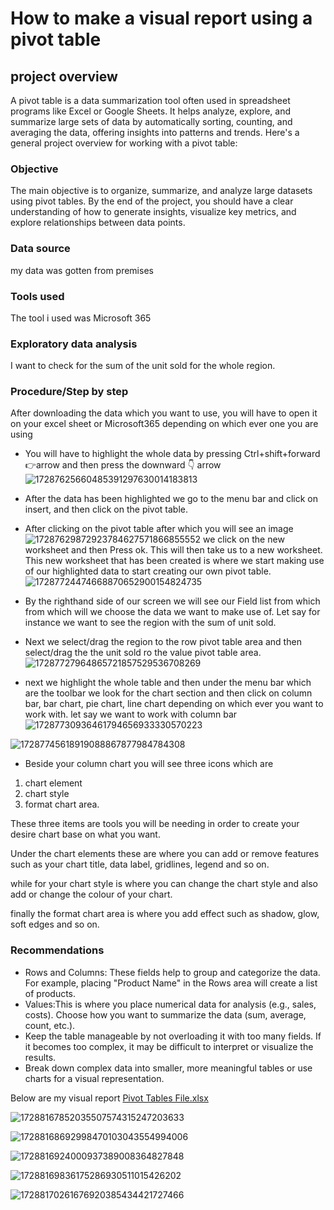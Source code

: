 # How to make a visual report using a pivot table 

## project overview
A pivot table is a data summarization tool often used in spreadsheet programs like Excel or Google Sheets. It helps analyze, explore, and summarize large sets of data by automatically sorting, counting, and averaging the data, offering insights into patterns and trends. Here's a general project overview for working with a pivot table:

### Objective 
The main objective is to organize, summarize, and analyze large datasets using pivot tables. By the end of the project, you should have a clear understanding of how to generate insights, visualize key metrics, and explore relationships between data points.

### Data source
my data was gotten from premises
### Tools used
The tool i used was Microsoft 365
### Exploratory data analysis 
I want to check for the sum of the unit sold for the whole region.

### Procedure/Step by step
After downloading the  data which you want to use, you will have to open it on your excel sheet or Microsoft365 depending on which ever one you are using 
- You will have to highlight the whole data by pressing Ctrl+shift+forward 👉arrow and then press the downward 👇 arrow
![17287625660485391297630014183813](https://github.com/user-attachments/assets/e14242e4-084d-4600-82a0-c0f5d498c076)

- After the data has been highlighted we go to the menu bar and click on insert, and then click on the pivot table.
- After clicking on the pivot table after which you will see an image
  ![17287629872923784627571866855552](https://github.com/user-attachments/assets/77bcde79-6d6e-48d7-9cbb-47f1bd0eb04c)
we click on the new worksheet and then Press ok. This will then take us to a new worksheet.
This new worksheet that has been created is where we start making use of our highlighted data to start creating our own pivot table.
![17287724474668870652900154824735](https://github.com/user-attachments/assets/fa323927-7bae-49dc-836f-6fcc5c51c99a)

- By the righthand side of our screen we will see our Field list from which from which will we choose the data we want to make use of. Let say for instance we want to see the region with the sum of unit sold.
- Next we select/drag the region to the row pivot table area and then select/drag the the unit sold ro the value pivot table area.
![17287727964865721857529536708269](https://github.com/user-attachments/assets/ad1b5d91-e18d-4cb9-b591-7193405a6430)
- next we highlight the whole table and then under the menu bar which are the toolbar we look for the chart section and then click on column bar, bar chart, pie chart, line chart depending on which ever you want to work with. let say we want to work with column bar
![17287730936461794656933330570223](https://github.com/user-attachments/assets/d35a787f-45ec-467f-8ecf-4760955febb5)

![17287745618919088867877984784308](https://github.com/user-attachments/assets/8b4d3a34-7e3c-46ea-886c-1215c84ec58e)

- Beside your column chart you will see three icons which are
1. chart element
2. chart style
3. format chart area.

These three items are tools you will be needing in order to create your desire chart base on what you want.

Under the chart elements these are where you can add or remove features such as your chart title, data label, gridlines, legend and so on.

while for your chart style is where you can change the chart style and also add or change the colour of your chart.

finally the format chart area is where you add effect such as shadow, glow, soft edges and so on.

### Recommendations 
- Rows and Columns: These fields help to group and categorize the data. For example, placing "Product Name" in the Rows area will create a list of products.
- Values:This is where you place numerical data for analysis (e.g., sales, costs). Choose how you want to summarize the data (sum, average, count, etc.).
- Keep the table manageable by not overloading it with too many fields. If it becomes too complex, it may be difficult to interpret or visualize the results.
- Break down complex data into smaller, more meaningful tables or use charts for a visual representation.

Below are my visual report
[Pivot Tables File.xlsx](https://github.com/user-attachments/files/17355280/Pivot.Tables.File.xlsx)

![17288167852035507574315247203633](https://github.com/user-attachments/assets/ec0d5929-3e43-4a11-ab59-09ea8d49cb01)

![17288168692998470103043554994006](https://github.com/user-attachments/assets/2f51e7d6-a013-45c7-9b70-150b1f58ab02)

![1728816924000937389008364827848](https://github.com/user-attachments/assets/a22f6f2b-9a98-4627-bcf7-0faecf5f2e15)

![17288169836175286930511015426202](https://github.com/user-attachments/assets/57d423d5-8d38-4e96-a349-0903eb536de6)

![17288170261676920385434421727466](https://github.com/user-attachments/assets/77940a58-a7dc-4516-9436-1466dfe9ff95)

